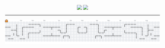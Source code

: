 <p align="center">
<img src="https://github.com/user-attachments/assets/2543a570-cb5b-4c36-8405-d827f28f37ff" width="600"/>
<img src="https://github.com/user-attachments/assets/827d2d54-7b60-4831-b367-b6259a5d8ac4" width="300"/>
</p>

---  

<picture>
  <source media="(prefers-color-scheme: dark)" srcset="https://raw.githubusercontent.com/SajidID/SajidID/output/pacman-contribution-graph-dark.svg">
  <source media="(prefers-color-scheme: light)" srcset="https://raw.githubusercontent.com/SajidID/SajidID/output/pacman-contribution-graph.svg">
  <img alt="pacman contribution graph" src="https://raw.githubusercontent.com/SajidID/SajidID/output/pacman-contribution-graph.svg">
</picture>




